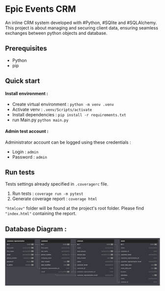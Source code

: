 # Epic Events CRM
An inline CRM system developed with #Python, #SQlite and #SQLAlchemy.
This project is about managing and securing client data, ensuring seamless exchanges between python objects and database.

## Prerequisites

 - Python
 - pip

## Quick start

#### Install environment :

 - Create virtual environment : `python -m venv .venv`
 - Activate venv : `.venv/Scripts/activate`
 - Install dependencies : `pip install -r requirements.txt`
 - run Main.py `python main.py`
#### Admin test account :
Administrator account can be logged using these credentials :
 - Login : `admin`
 - Password : `admin`

## Run tests

Tests settings already specified in `.coveragerc` file.
 1. Run tests : `coverage run -m pytest`
 2. Generate coverage report : `coverage html`

`"htmlcov"` folder will be found at the project's root folder. Please find `"index.html"` containing the report.


## Database Diagram :
[![img.png](files/img.png)](https://jasonbats.github.io/EpicEventsCRM/)

